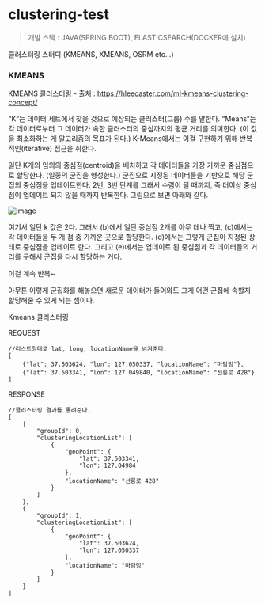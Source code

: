 # clustering-test

> 개발 스택 : JAVA(SPRING BOOT), ELASTICSEARCH(DOCKER에 설치)

클러스터링 스터디 (KMEANS, XMEANS, OSRM etc...)



### KMEANS
KMEANS 클러스터링 - 출처 : https://hleecaster.com/ml-kmeans-clustering-concept/

“K“는 데이터 세트에서 찾을 것으로 예상되는 클러스터(그룹) 수를 말한다.
“Means“는 각 데이터로부터 그 데이터가 속한 클러스터의 중심까지의 평균 거리를 의미한다. (이 값을 최소화하는 게 알고리즘의 목표가 된다.)
K-Means에서는 이걸 구현하기 위해 반복적인(iterative) 접근을 취한다.

일단 K개의 임의의 중심점(centroid)을 배치하고
각 데이터들을 가장 가까운 중심점으로 할당한다. (일종의 군집을 형성한다.)
군집으로 지정된 데이터들을 기반으로 해당 군집의 중심점을 업데이트한다.
2번, 3번 단계를 그래서 수렴이 될 때까지, 즉 더이상 중심점이 업데이트 되지 않을 때까지 반복한다.
그림으로 보면 아래와 같다.

![image](https://user-images.githubusercontent.com/69445946/151665746-ce926395-fa4e-4406-a42b-faead8f82fbf.png)


여기서 일단 k 값은 2다. 그래서 (b)에서 일단 중심점 2개를 아무 데나 찍고, (c)에서는 각 데이터들을 두 개 점 중 가까운 곳으로 할당한다. (d)에서는 그렇게 군집이 지정된 상태로 중심점을 업데이트 한다. 그리고 (e)에서는 업데이트 된 중심점과 각 데이터들의 거리를 구해서 군집을 다시 할당하는 거다.

이걸 계속 반복~

아무튼 이렇게 군집화를 해놓으면 새로운 데이터가 들어와도 그게 어떤 군집에 속할지 할당해줄 수 있게 되는 셈이다.


Kmeans 클러스터링

REQUEST
```
//리스트형태로 lat, long, locationName을 넘겨준다.
[
    {"lat": 37.503624, "lon": 127.050337, "locationName": "마담밍"},
    {"lat": 37.503341, "lon": 127.049840, "locationName": "선릉로 428"}
]

```

RESPONSE
```
//클러스터링 결과를 돌려준다.
[
    {
        "groupId": 0,
        "clusteringLocationList": [
            {
                "geoPoint": {
                    "lat": 37.503341,
                    "lon": 127.04984
                },
                "locationName": "선릉로 428"
            }
        ]
    },
    {
        "groupId": 1,
        "clusteringLocationList": [
            {
                "geoPoint": {
                    "lat": 37.503624,
                    "lon": 127.050337
                },
                "locationName": "마담밍"
            }
        ]
    }
]

```


